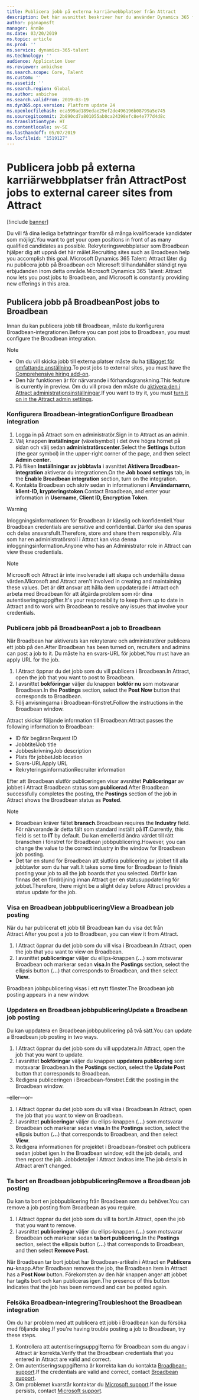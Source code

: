 ```yaml
---
title: Publicera jobb på externa karriärwebbplatser från Attract
description: Det här avsnittet beskriver hur du använder Dynamics 365 for Talent - Attract att publicera jobb till externa rekryteringswebbplatser
author: pganapmsft
manager: AnnBe
ms.date: 03/20/2019
ms.topic: article
ms.prod: ''
ms.service: dynamics-365-talent
ms.technology: ''
audience: Application User
ms.reviewer: anbichse
ms.search.scope: Core, Talent
ms.custom: ''
ms.assetid: ''
ms.search.region: Global
ms.author: anbichse
ms.search.validFrom: 2019-03-19
ms.dyn365.ops.version: Platform update 24
ms.openlocfilehash: eca599ad189edae29ef2de496196b08799a5e745
ms.sourcegitcommit: 2b890cd7a801055ab0ca24398efc8e4e777d4d8c
ms.translationtype: HT
ms.contentlocale: sv-SE
ms.lasthandoff: 05/07/2019
ms.locfileid: "1519127"
---
```

# <a name="post-jobs-to-external-career-sites-from-attract"></a><span data-ttu-id="633b3-103">Publicera jobb på externa karriärwebbplatser från Attract</span><span class="sxs-lookup"><span data-stu-id="633b3-103">Post jobs to external career sites from Attract</span></span>

[!include [banner](../includes/banner.md)]

<span data-ttu-id="633b3-104">Du vill få dina lediga befattningar framför så många kvalificerade kandidater som möjligt.</span><span class="sxs-lookup"><span data-stu-id="633b3-104">You want to get your open positions in front of as many qualified candidates as possible.</span></span> <span data-ttu-id="633b3-105">Rekryteringswebbplatser som Broadbean hjälper dig att uppnå det här målet.</span><span class="sxs-lookup"><span data-stu-id="633b3-105">Recruiting sites such as Broadbean help you accomplish this goal.</span></span> <span data-ttu-id="633b3-106">Microsoft Dynamics 365 Talent: Attract låter dig nu publicera jobb på Broadbean och Microsoft tillhandahåller ständigt nya erbjudanden inom detta område.</span><span class="sxs-lookup"><span data-stu-id="633b3-106">Microsoft Dynamics 365 Talent: Attract now lets you post jobs to Broadbean, and Microsoft is constantly providing new offerings in this area.</span></span>

## <a name="post-jobs-to-broadbean"></a><span data-ttu-id="633b3-107">Publicera jobb på Broadbean</span><span class="sxs-lookup"><span data-stu-id="633b3-107">Post jobs to Broadbean</span></span>

<span data-ttu-id="633b3-108">Innan du kan publicera jobb till Broadbean, måste du konfigurera Broadbean-integrationen.</span><span class="sxs-lookup"><span data-stu-id="633b3-108">Before you can post jobs to Broadbean, you must configure the Broadbean integration.</span></span>

> [!NOTE]
> - <span data-ttu-id="633b3-109">Om du vill skicka jobb till externa platser måste du ha [tillägget för omfattande anställning](https://docs.microsoft.com/dynamics365/unified-operations/talent/attract-comprehensive-hiring).</span><span class="sxs-lookup"><span data-stu-id="633b3-109">To post jobs to external sites, you must have the [Comprehensive hiring add-on](https://docs.microsoft.com/dynamics365/unified-operations/talent/attract-comprehensive-hiring).</span></span>
> - <span data-ttu-id="633b3-110">Den här funktionen är för närvarande i förhandsgranskning.</span><span class="sxs-lookup"><span data-stu-id="633b3-110">This feature is currently in preview.</span></span> <span data-ttu-id="633b3-111">Om du vill prova den måste du [aktivera den i Attract administrationsinställningar](https://docs.microsoft.com/dynamics365/unified-operations/talent/access-preview-feature).</span><span class="sxs-lookup"><span data-stu-id="633b3-111">If you want to try it, you must [turn it on in the Attract admin settings](https://docs.microsoft.com/dynamics365/unified-operations/talent/access-preview-feature).</span></span>

### <a name="configure-broadbean-integration"></a><span data-ttu-id="633b3-112">Konfigurera Broadbean-integration</span><span class="sxs-lookup"><span data-stu-id="633b3-112">Configure Broadbean integration</span></span>

1. <span data-ttu-id="633b3-113">Logga in på Attract som en administratör.</span><span class="sxs-lookup"><span data-stu-id="633b3-113">Sign in to Attract as an admin.</span></span>
2. <span data-ttu-id="633b3-114">Välj knappen **inställningar** (växelsymbol) i det övre högra hörnet på sidan och välj sedan **administratörscenter**.</span><span class="sxs-lookup"><span data-stu-id="633b3-114">Select the **Settings** button (the gear symbol) in the upper-right corner of the page, and then select **Admin center**.</span></span>
3. <span data-ttu-id="633b3-115">På fliken **Inställningar av jobbtavla** i avsnittet **Aktivera Broadbean-integration** aktiverar du integrationen.</span><span class="sxs-lookup"><span data-stu-id="633b3-115">On the **Job board settings** tab, in the **Enable Broadbean integration** section, turn on the integration.</span></span>
4. <span data-ttu-id="633b3-116">Kontakta Broadbean och skriv sedan in informationen i **Användarnamn, klient-ID, krypteringstoken**.</span><span class="sxs-lookup"><span data-stu-id="633b3-116">Contact Broadbean, and enter your information in **Username, Client ID, Encryption Token**.</span></span>

> [!WARNING]
> <span data-ttu-id="633b3-117">Inloggningsinformationen för Broadbean är känslig och konfidentiell.</span><span class="sxs-lookup"><span data-stu-id="633b3-117">Your Broadbean credentials are sensitive and confidential.</span></span> <span data-ttu-id="633b3-118">Därför ska den sparas och delas ansvarsfullt.</span><span class="sxs-lookup"><span data-stu-id="633b3-118">Therefore, store and share them responsibly.</span></span> <span data-ttu-id="633b3-119">Alla som har en administratörsroll i Attract kan visa denna inloggningsinformation.</span><span class="sxs-lookup"><span data-stu-id="633b3-119">Anyone who has an Administrator role in Attract can view these credentials.</span></span>

> [!NOTE]
> <span data-ttu-id="633b3-120">Microsoft och Attract är inte involverade i att skapa och underhålla dessa värden.</span><span class="sxs-lookup"><span data-stu-id="633b3-120">Microsoft and Attract aren't involved in creating and maintaining these values.</span></span> <span data-ttu-id="633b3-121">Det är ditt ansvar att hålla dem uppdaterade i Attract och arbeta med Broadbean för att åtgärda problem som rör dina autentiseringsuppgifter.</span><span class="sxs-lookup"><span data-stu-id="633b3-121">It's your responsibility to keep them up to date in Attract and to work with Broadbean to resolve any issues that involve your credentials.</span></span>

### <a name="post-a-job-to-broadbean"></a><span data-ttu-id="633b3-122">Publicera jobb på Broadbean</span><span class="sxs-lookup"><span data-stu-id="633b3-122">Post a job to Broadbean</span></span>

<span data-ttu-id="633b3-123">När Broadbean har aktiverats kan rekryterare och administratörer publicera ett jobb på den.</span><span class="sxs-lookup"><span data-stu-id="633b3-123">After Broadbean has been turned on, recruiters and admins can post a job to it.</span></span> <span data-ttu-id="633b3-124">Du måste ha en svars-URL för jobbet.</span><span class="sxs-lookup"><span data-stu-id="633b3-124">You must have an apply URL for the job.</span></span>

1. <span data-ttu-id="633b3-125">I Attract öppnar du det jobb som du vill publicera i Broadbean.</span><span class="sxs-lookup"><span data-stu-id="633b3-125">In Attract, open the job that you want to post to Broadbean.</span></span>
2. <span data-ttu-id="633b3-126">I avsnittet **bokföringar** väljer du knappen **bokför nu** som motsvarar Broadbean.</span><span class="sxs-lookup"><span data-stu-id="633b3-126">In the **Postings** section, select the **Post Now** button that corresponds to Broadbean.</span></span>
3. <span data-ttu-id="633b3-127">Följ anvisningarna i Broadbean-fönstret.</span><span class="sxs-lookup"><span data-stu-id="633b3-127">Follow the instructions in the Broadbean window.</span></span>

<span data-ttu-id="633b3-128">Attract skickar följande information till Broadbean:</span><span class="sxs-lookup"><span data-stu-id="633b3-128">Attract passes the following information to Broadbean:</span></span>

- <span data-ttu-id="633b3-129">ID för begäran</span><span class="sxs-lookup"><span data-stu-id="633b3-129">Request ID</span></span>
- <span data-ttu-id="633b3-130">Jobbtitel</span><span class="sxs-lookup"><span data-stu-id="633b3-130">Job title</span></span>
- <span data-ttu-id="633b3-131">Jobbeskrivning</span><span class="sxs-lookup"><span data-stu-id="633b3-131">Job description</span></span>
- <span data-ttu-id="633b3-132">Plats för jobbet</span><span class="sxs-lookup"><span data-stu-id="633b3-132">Job location</span></span>
- <span data-ttu-id="633b3-133">Svars-URL</span><span class="sxs-lookup"><span data-stu-id="633b3-133">Apply URL</span></span>
- <span data-ttu-id="633b3-134">Rekryteringsinformation</span><span class="sxs-lookup"><span data-stu-id="633b3-134">Recruiter information</span></span>

<span data-ttu-id="633b3-135">Efter att Broadbean slutför publiceringen visar avsnittet **Publiceringar** av jobbet i Attract Broadbean status som **publicerad**.</span><span class="sxs-lookup"><span data-stu-id="633b3-135">After Broadbean successfully completes the posting, the **Postings** section of the job in Attract shows the Broadbean status as **Posted**.</span></span>

> [!NOTE]
> - <span data-ttu-id="633b3-136">Broadbean kräver fältet **bransch**.</span><span class="sxs-lookup"><span data-stu-id="633b3-136">Broadbean requires the **Industry** field.</span></span> <span data-ttu-id="633b3-137">För närvarande är detta fält som standard inställt på **IT**.</span><span class="sxs-lookup"><span data-stu-id="633b3-137">Currently, this field is set to **IT** by default.</span></span> <span data-ttu-id="633b3-138">Du kan emellertid ändra värdet till rätt branschen i fönstret för Broadbean jobbpublicering.</span><span class="sxs-lookup"><span data-stu-id="633b3-138">However, you can change the value to the correct industry in the window for Broadbean job posting.</span></span>
> - <span data-ttu-id="633b3-139">Det tar en stund för Broadbean att slutföra publicering av jobbet till alla jobbtavlor som du har valt.</span><span class="sxs-lookup"><span data-stu-id="633b3-139">It takes some time for Broadbean to finish posting your job to all the job boards that you selected.</span></span> <span data-ttu-id="633b3-140">Därför kan finnas det en fördröjning innan Attract ger en statusuppdatering för jobbet.</span><span class="sxs-lookup"><span data-stu-id="633b3-140">Therefore, there might be a slight delay before Attract provides a status update for the job.</span></span>

### <a name="view-a-broadbean-job-posting"></a><span data-ttu-id="633b3-141">Visa en Broadbean jobbpublicering</span><span class="sxs-lookup"><span data-stu-id="633b3-141">View a Broadbean job posting</span></span>

<span data-ttu-id="633b3-142">När du har publicerat ett jobb till Broadbean kan du visa det från Attract.</span><span class="sxs-lookup"><span data-stu-id="633b3-142">After you post a job to Broadbean, you can view it from Attract.</span></span>

1. <span data-ttu-id="633b3-143">I Attract öppnar du det jobb som du vill visa i Broadbean.</span><span class="sxs-lookup"><span data-stu-id="633b3-143">In Attract, open the job that you want to view on Broadbean.</span></span>
2. <span data-ttu-id="633b3-144">I avsnittet **publiceringar** väljer du ellips-knappen (**...**) som motsvarar Broadbean och markerar sedan **visa**.</span><span class="sxs-lookup"><span data-stu-id="633b3-144">In the **Postings** section, select the ellipsis button (**...**) that corresponds to Broadbean, and then select **View**.</span></span>

<span data-ttu-id="633b3-145">Broadbean jobbpublicering visas i ett nytt fönster.</span><span class="sxs-lookup"><span data-stu-id="633b3-145">The Broadbean job posting appears in a new window.</span></span>

### <a name="update-a-broadbean-job-posting"></a><span data-ttu-id="633b3-146">Uppdatera en Broadbean jobbpublicering</span><span class="sxs-lookup"><span data-stu-id="633b3-146">Update a Broadbean job posting</span></span>

<span data-ttu-id="633b3-147">Du kan uppdatera en Broadbean jobbpublicering på två sätt.</span><span class="sxs-lookup"><span data-stu-id="633b3-147">You can update a Broadbean job posting in two ways.</span></span>

1. <span data-ttu-id="633b3-148">I Attract öppnar du det jobb som du vill uppdatera.</span><span class="sxs-lookup"><span data-stu-id="633b3-148">In Attract, open the job that you want to update.</span></span>
2. <span data-ttu-id="633b3-149">I avsnittet **bokföringar** väljer du knappen **uppdatera publicering** som motsvarar Broadbean.</span><span class="sxs-lookup"><span data-stu-id="633b3-149">In the **Postings** section, select the **Update Post** button that corresponds to Broadbean.</span></span>
3. <span data-ttu-id="633b3-150">Redigera publiceringen i Broadbean-fönstret.</span><span class="sxs-lookup"><span data-stu-id="633b3-150">Edit the posting in the Broadbean window.</span></span>

<span data-ttu-id="633b3-151">–eller–</span><span class="sxs-lookup"><span data-stu-id="633b3-151">–or–</span></span>

1. <span data-ttu-id="633b3-152">I Attract öppnar du det jobb som du vill visa i Broadbean.</span><span class="sxs-lookup"><span data-stu-id="633b3-152">In Attract, open the job that you want to view on Broadbean.</span></span>
2. <span data-ttu-id="633b3-153">I avsnittet **publiceringar** väljer du ellips-knappen (**...**) som motsvarar Broadbean och markerar sedan **visa**.</span><span class="sxs-lookup"><span data-stu-id="633b3-153">In the **Postings** section, select the ellipsis button (**...**) that corresponds to Broadbean, and then select **View**.</span></span>
3. <span data-ttu-id="633b3-154">Redigera informationen för projektet i Broadbean-fönstret och publicera sedan jobbet igen.</span><span class="sxs-lookup"><span data-stu-id="633b3-154">In the Broadbean window, edit the job details, and then repost the job.</span></span> <span data-ttu-id="633b3-155">Jobbdetaljer i Attract ändras inte.</span><span class="sxs-lookup"><span data-stu-id="633b3-155">The job details in Attract aren't changed.</span></span>

### <a name="remove-a-broadbean-job-posting"></a><span data-ttu-id="633b3-156">Ta bort en Broadbean jobbpublicering</span><span class="sxs-lookup"><span data-stu-id="633b3-156">Remove a Broadbean job posting</span></span>

<span data-ttu-id="633b3-157">Du kan ta bort en jobbpublicering från Broadbean som du behöver.</span><span class="sxs-lookup"><span data-stu-id="633b3-157">You can remove a job posting from Broadbean as you require.</span></span>

1. <span data-ttu-id="633b3-158">I Attract öppnar du det jobb som du vill ta bort.</span><span class="sxs-lookup"><span data-stu-id="633b3-158">In Attract, open the job that you want to remove.</span></span>
2. <span data-ttu-id="633b3-159">I avsnittet **publiceringar** väljer du ellips-knappen (**...**) som motsvarar Broadbean och markerar sedan **ta bort publicering**.</span><span class="sxs-lookup"><span data-stu-id="633b3-159">In the **Postings** section, select the ellipsis button (**...**) that corresponds to Broadbean, and then select **Remove Post**.</span></span>

<span data-ttu-id="633b3-160">När Broadbean tar bort jobbet har Broadbean-artikeln i Attract en **Publicera nu**-knapp.</span><span class="sxs-lookup"><span data-stu-id="633b3-160">After Broadbean removes the job, the Broadbean item in Attract has a **Post Now** button.</span></span> <span data-ttu-id="633b3-161">Förekomsten av den här knappen anger att jobbet har tagits bort och kan publiceras igen.</span><span class="sxs-lookup"><span data-stu-id="633b3-161">The presence of this button indicates that the job has been removed and can be posted again.</span></span>

### <a name="troubleshoot-the-broadbean-integration"></a><span data-ttu-id="633b3-162">Felsöka Broadbean-integrering</span><span class="sxs-lookup"><span data-stu-id="633b3-162">Troubleshoot the Broadbean integration</span></span>

<span data-ttu-id="633b3-163">Om du har problem med att publicera ett jobb i Broadbean kan du försöka med följande steg.</span><span class="sxs-lookup"><span data-stu-id="633b3-163">If you're having trouble posting a job to Broadbean, try these steps.</span></span>

1. <span data-ttu-id="633b3-164">Kontrollera att autentiseringsuppgifterna för Broadbean som du angav i Attract är korrekta.</span><span class="sxs-lookup"><span data-stu-id="633b3-164">Verify that the Broadbean credentials that you entered in Attract are valid and correct.</span></span>
2. <span data-ttu-id="633b3-165">Om autentiseringsuppgifterna är korrekta kan du kontakta [Broadbean-support](https://www.broadbean.com/resources/support/).</span><span class="sxs-lookup"><span data-stu-id="633b3-165">If the credentials are valid and correct, contact [Broadbean support](https://www.broadbean.com/resources/support/).</span></span>
3. <span data-ttu-id="633b3-166">Om problemet kvarstår kontaktar du [Microsoft support](./talent-support.md).</span><span class="sxs-lookup"><span data-stu-id="633b3-166">If the issue persists, contact [Microsoft support](./talent-support.md).</span></span>
